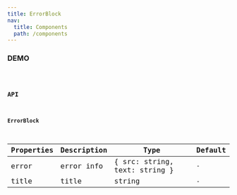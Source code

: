```yaml
---
title: ErrorBlock
nav:
  title: Components
  path: /components
---
```


### DEMO

<code src="./demo/basic.tsx" />

### API

#### ErrorBlock

| Properties | Description | Type | Default |
| --- | --- | --- | --- |
| error | error info | { src: string, text: string } | `-` |
| title | title | string | `-` |
